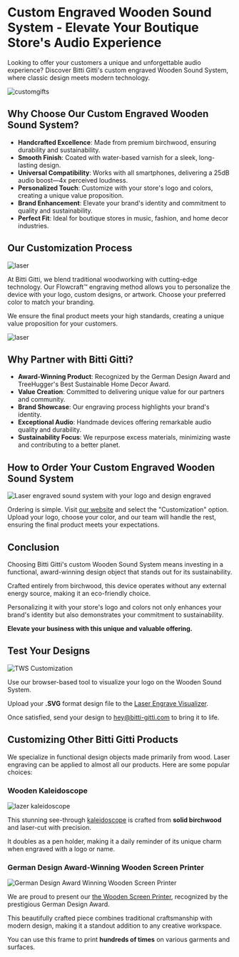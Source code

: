 # Custom Engraved Wooden Sound System - Elevate Your Boutique Store's Audio Experience

Looking to offer your customers a unique and unforgettable audio experience? Discover Bitti Gitti's custom engraved Wooden Sound System, where classic design meets modern technology.

![customgifts](https://uploads-ssl.webflow.com/577fb500e970a606264913c7/5ff214f69f2331274db4d563_Lazer-wide.jpg)

## Why Choose Our Custom Engraved Wooden Sound System?

* **Handcrafted Excellence**: Made from premium birchwood, ensuring durability and sustainability.
* **Smooth Finish**: Coated with water-based varnish for a sleek, long-lasting design.
* **Universal Compatibility**: Works with all smartphones, delivering a 25dB audio boost—4x perceived loudness.
* **Personalized Touch**: Customize with your store's logo and colors, creating a unique value proposition.
* **Brand Enhancement**: Elevate your brand's identity and commitment to quality and sustainability.
* **Perfect Fit**: Ideal for boutique stores in music, fashion, and home decor industries.

## Our Customization Process

![laser](https://uploads-ssl.webflow.com/559eddcb7587975b596aa69a/5ff07fefeda8923869df06c4_Lazer-Gorsel.jpg)

At Bitti Gitti, we blend traditional woodworking with cutting-edge technology. Our Flowcraft™ engraving method allows you to personalize the device with your logo, custom designs, or artwork. Choose your preferred color to match your branding.

We ensure the final product meets your high standards, creating a unique value proposition for your customers.

![laser](https://res.cloudinary.com/ddy9ua0yy/image/upload/fl_preserve_transparency/v1736745979/TWS/MINI-TWS-01a_e3nsrw.jpg)

## Why Partner with Bitti Gitti?

* **Award-Winning Product**: Recognized by the German Design Award and TreeHugger's Best Sustainable Home Decor Award.
* **Value Creation**: Committed to delivering unique value for our partners and community.
* **Brand Showcase**: Our engraving process highlights your brand's identity.
* **Exceptional Audio**: Handmade devices offering remarkable audio quality and durability.
* **Sustainability Focus**: We repurpose excess materials, minimizing waste and contributing to a better planet.

## How to Order Your Custom Engraved Wooden Sound System

![Laser engraved sound system with your logo and design engraved](https://uploads-ssl.webflow.com/577fb500e970a606264913c7/60322e6a73c751e1cdb5a567_Ur-laser.jpg)

Ordering is simple. Visit [our website](https://www.bitti-gitti.com) and select the "Customization" option. Upload your logo, choose your color, and our team will handle the rest, ensuring the final product meets your expectations.

## Conclusion

Choosing Bitti Gitti's custom Wooden Sound System means investing in a functional, award-winning design object that stands out for its sustainability.

Crafted entirely from birchwood, this device operates without any external energy source, making it an eco-friendly choice.

Personalizing it with your store's logo and colors not only enhances your brand's identity but also demonstrates your commitment to sustainability.

**Elevate your business with this unique and valuable offering.**

## Test Your Designs

![TWS Customization](https://tws-customization.bitti-gitti.com/tws-image.jpg)

Use our browser-based tool to visualize your logo on the Wooden Sound System. 

Upload your **.SVG** format design file to the [Laser Engrave Visualizer](https://tws-customization.bitti-gitti.com/).

Once satisfied, send your design to [hey@bitti-gitti.com](mailto:hey@bitti-gitti.com) to bring it to life.

## Customizing Other Bitti Gitti Products

We specialize in functional design objects made primarily from wood. Laser engraving can be applied to almost all our products. Here are some popular choices:

### Wooden Kaleidoscope

![lazer kaleidoscope](https://shop.bittigitti.com.tr/cdn/shop/products/Kaleidoscope-3_1024x1024.jpg?v=1593701480)

This stunning see-through [kaleidoscope](/kaleidoscope) is crafted from **solid birchwood** and laser-cut with precision.

It doubles as a pen holder, making it a daily reminder of its unique charm when engraved with a logo or name.

### German Design Award-Winning Wooden Screen Printer

![German Design Award Winning Wooden Screen Printer](https://cdn.prod.website-files.com/577fb500e970a606264913c7/5e9d9987c0385a28d8a4f687_Custom-2.jpg)

We are proud to present our [the Wooden Screen Printer](https://www.bitti-gitti.com/wholesale/custom-screen-printer), recognized by the prestigious German Design Award.

This beautifully crafted piece combines traditional craftsmanship with modern design, making it a standout addition to any creative workspace. 

You can use this frame to print **hundreds of times** on various garments and surfaces.


